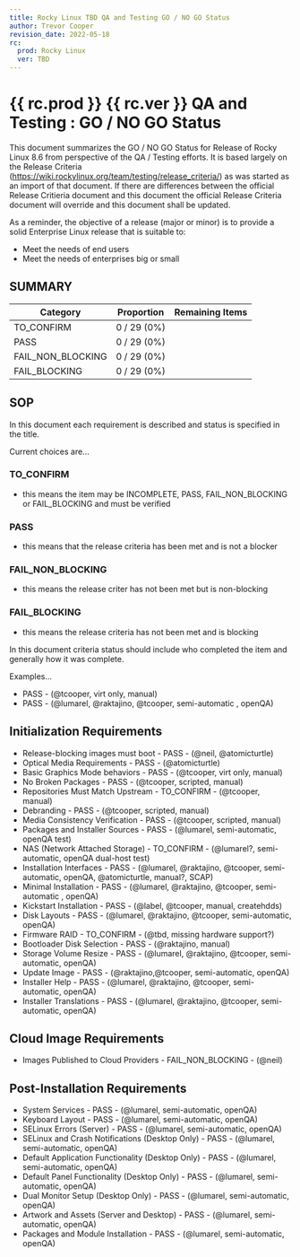 ```yaml
---
title: Rocky Linux TBD QA and Testing GO / NO GO Status
author: Trevor Cooper
revision_date: 2022-05-18
rc:
  prod: Rocky Linux
  ver: TBD
---
```


# {{ rc.prod }} {{ rc.ver }} QA and Testing : GO / NO GO Status
This document summarizes the GO / NO GO Status for Release of Rocky Linux 8.6 from perspective of the QA / Testing efforts. It is based largely on the Release Criteria (https://wiki.rockylinux.org/team/testing/release_criteria/) as was started as an import of that document. If there are differences between the official Release Critieria document and this document the official Release Criteria document will override and this document shall be updated.

As a reminder, the objective of a release (major or minor) is to provide a solid Enterprise Linux release that is suitable to:
-   Meet the needs of end users
-   Meet the needs of enterprises big or small


## SUMMARY

| Category          | Proportion        | Remaining Items |
| ----------------- | ----------------- | --------------- |
| TO_CONFIRM        |   0 / 29 (0%)     |                 |
| PASS              |   0 / 29 (0%)     |                 |
| FAIL_NON_BLOCKING |   0 / 29 (0%)     |                 |
| FAIL_BLOCKING     |   0 / 29 (0%)     |                 |


## SOP
In this document each requirement is described and status is specified in the title.

Current choices are...

### TO_CONFIRM
-   this means the item may be INCOMPLETE, PASS, FAIL_NON_BLOCKING or FAIL_BLOCKING and must be verified

### PASS
-   this means that the release criteria has been met and is not a blocker

### FAIL_NON_BLOCKING
-   this means the release criter has not been met but is non-blocking

### FAIL_BLOCKING
-   this means the release criteria has not been met and is blocking

In this document criteria status should include who completed the item and generally how it was complete.

Examples...

-   PASS - (@tcooper, virt only, manual)
-   PASS - (@lumarel, @raktajino, @tcooper, semi-automatic , openQA)


## Initialization Requirements

-   Release-blocking images must boot - PASS - (@neil, @atomicturtle)
-   Optical Media Requirements - PASS - (@atomicturtle)
-   Basic Graphics Mode behaviors - PASS - (@tcooper, virt only, manual)
-   No Broken Packages - PASS - (@tcooper, scripted, manual)
-   Repositories Must Match Upstream - TO_CONFIRM - (@tcooper, manual)
-   Debranding - PASS - (@tcooper, scripted, manual)
-   Media Consistency Verification - PASS - (@tcooper, scripted, manual)
-   Packages and Installer Sources - PASS - (@lumarel, semi-automatic, openQA test)
-   NAS (Network Attached Storage) - TO_CONFIRM - (@lumarel?, semi-automatic, openQA dual-host test)
-   Installation Interfaces - PASS - (@lumarel, @raktajino, @tcooper, semi-automatic, openQA, @atomicturtle, manual?, SCAP)
-   Minimal Installation - PASS - (@lumarel, @raktajino, @tcooper, semi-automatic , openQA)
-   Kickstart Installation - PASS - (@label, @tcooper, manual, createhdds)
-   Disk Layouts - PASS - (@lumarel, @raktajino, @tcooper, semi-automatic, openQA)
-   Firmware RAID - TO_CONFIRM - (@tbd, missing hardware support?)
-   Bootloader Disk Selection - PASS - (@raktajino, manual)
-   Storage Volume Resize - PASS - (@lumarel, @raktajino, @tcooper, semi-automatic, openQA)
-   Update Image - PASS - (@raktajino,@tcooper, semi-automatic, openQA)
-   Installer Help - PASS - (@lumarel, @raktajino, @tcooper, semi-automatic, openQA)
-   Installer Translations - PASS - (@lumarel, @raktajino, @tcooper, semi-automatic, openQA)


## Cloud Image Requirements
-   Images Published to Cloud Providers - FAIL_NON_BLOCKING - (@neil)


## Post-Installation Requirements
-   System Services - PASS - (@lumarel, semi-automatic, openQA)
-   Keyboard Layout - PASS - (@lumarel, semi-automatic, openQA)
-   SELinux Errors (Server) - PASS - (@lumarel, semi-automatic, openQA)
-   SELinux and Crash Notifications (Desktop Only) - PASS - (@lumarel, semi-automatic, openQA)
-   Default Application Functionality (Desktop Only) - PASS - (@lumarel, semi-automatic, openQA)
-   Default Panel Functionality (Desktop Only) - PASS - (@lumarel, semi-automatic, openQA)
-   Dual Monitor Setup (Desktop Only) - PASS - (@lumarel, semi-automatic, openQA)
-   Artwork and Assets (Server and Desktop) - PASS - (@lumarel, semi-automatic, openQA)
-   Packages and Module Installation - PASS - (@lumarel, semi-automatic, openQA)
